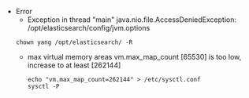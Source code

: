 * Error
  * Exception in thread "main" java.nio.file.AccessDeniedException: /opt/elasticsearch/config/jvm.options
  ```
  chown yang /opt/elasticsearch/ -R
  ```
  * max virtual memory areas vm.max_map_count [65530] is too low, increase to at least [262144]
    ```
    echo "vm.max_map_count=262144" > /etc/sysctl.conf
    sysctl -P
    ```